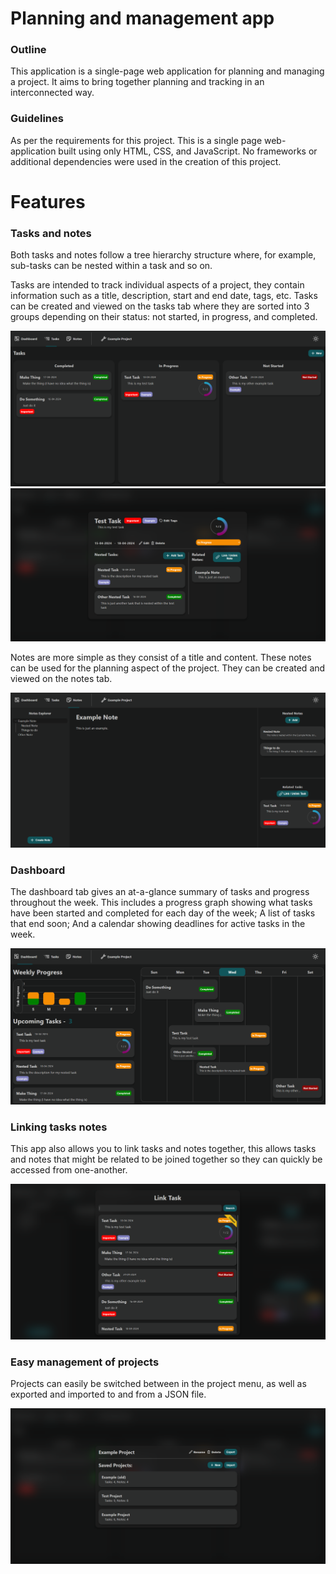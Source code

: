 # Planning and management app
### Outline
This application is a single-page web application for planning and managing a project. It aims to bring together planning and tracking in an interconnected way.
### Guidelines
As per the requirements for this project. This is a single page web-application built using only HTML, CSS, and JavaScript. No frameworks or additional dependencies were used in the creation of this project.

# Features
### Tasks and notes
Both tasks and notes follow a tree hierarchy structure where, for example, sub-tasks can be nested within a task and so on.

Tasks are intended to track individual aspects of a project, they contain information such as a title, description, start and end date, tags, etc. Tasks can be created and viewed on the tasks tab where they are sorted into 3 groups depending on their status: not started, in progress, and completed.

![task-tab](examples/tasks-tab.png)
![task-view](examples/task-view.png)

Notes are more simple as they consist of a title and content. These notes can be used for the planning aspect of the project. They can be created and viewed on the notes tab.

![note-tab](examples/notes-tab.png)

### Dashboard
The dashboard tab gives an at-a-glance summary of tasks and progress throughout the week. This includes a progress graph showing what tasks have been started and completed for each day of the week; A list of tasks that end soon; And a calendar showing deadlines for active tasks in the week.

![dashboard-tab](examples/dashboard-tab.png)

### Linking tasks notes
This app also allows you to link tasks and notes together, this allows tasks and notes that might be related to be joined together so they can quickly be accessed from one-another.

![linking](examples/linking.png)

### Easy management of projects
Projects can easily be switched between in the project menu, as well as exported and imported to and from a JSON file.

![selection](examples/selection.png)